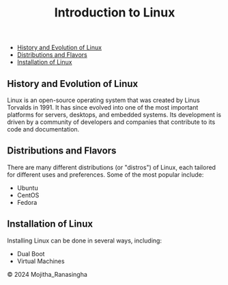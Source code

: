<!DOCTYPE html>
<html lang="en">
<head>
    <meta charset="UTF-8">
    <meta name="viewport" content="width=device-width, initial-scale=1.0">
    <title>Introduction to Linux</title>
    <link rel="stylesheet" href="styles.css">
</head>
<body>
    <div class="container">
        <header>
            <h1>Introduction to Linux</h1>
        </header>
        <nav>
            <ul>
                <li><a href="#history">History and Evolution of Linux</a></li>
                <li><a href="#distributions">Distributions and Flavors</a></li>
                <li><a href="#installation">Installation of Linux</a></li>
            </ul>
        </nav>
        <section id="history">
            <h2>History and Evolution of Linux</h2>
            <p>Linux is an open-source operating system that was created by Linus Torvalds in 1991. It has since evolved into one of the most important platforms for servers, desktops, and embedded systems. Its development is driven by a community of developers and companies that contribute to its code and documentation.</p>
        </section>
        <section id="distributions">
            <h2>Distributions and Flavors</h2>
            <p>There are many different distributions (or "distros") of Linux, each tailored for different uses and preferences. Some of the most popular include:</p>
            <ul>
                <li>Ubuntu</li>
                <li>CentOS</li>
                <li>Fedora</li>
                <!-- Add more distributions as needed -->
            </ul>
        </section>
        <section id="installation">
            <h2>Installation of Linux</h2>
            <p>Installing Linux can be done in several ways, including:</p>
            <ul>
                <li>Dual Boot</li>
                <li>Virtual Machines</li>
                <!-- Add more installation methods if needed -->
            </ul>
        </section>
        <footer>
            <p>&copy; 2024 Mojitha_Ranasingha</p>
        </footer>
    </div>
    
</body>
</html>
